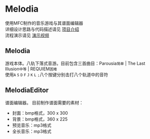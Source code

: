 # Melodia
使用MFC制作的音乐游戏与其谱面编辑器<br>
详细设计思路与代码描述请见 [项目介绍](https://github.com/MercedesPt/Melodia/blob/master/%E9%A1%B9%E7%9B%AE%E4%BB%8B%E7%BB%8D.pdf)<br>
流程演示请见 [演示视频](https://www.bilibili.com/video/BV1RJ411M7Ji)
## Melodia
游戏本体。八轨下落式音游。目前包含三首曲目：Parousia`简单` | The Last Illusion`中等` | REQUIEM`困难`<br>
使用`A` `S` `D` `F` `J` `K` `L` `;`八个按键分别击打八个轨道中的音符
## MelodiaEditor
谱面编辑器。
目前制作谱面需要的素材：
+ 封面：bmp格式，300 x 300
+ 背景：bmp格式，360 x 225
+ 预览音乐：mp3格式
+ 全长音乐：mp3格式
